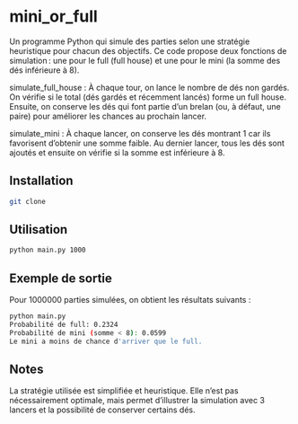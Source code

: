 # mini_or_full
Un programme Python qui simule des parties selon une stratégie heuristique pour chacun des objectifs. Ce code propose deux fonctions de simulation : une pour le full (full house) et une pour le mini (la somme des dés inférieure à 8).

simulate_full_house :
À chaque tour, on lance le nombre de dés non gardés. On vérifie si le total (dés gardés et récemment lancés) forme un full house. Ensuite, on conserve les dés qui font partie d’un brelan (ou, à défaut, une paire) pour améliorer les chances au prochain lancer.

simulate_mini :
À chaque lancer, on conserve les dés montrant 1 car ils favorisent d’obtenir une somme faible. Au dernier lancer, tous les dés sont ajoutés et ensuite on vérifie si la somme est inférieure à 8.


## Installation

```bash
git clone
```

## Utilisation

```bash
python main.py 1000
```

## Exemple de sortie

Pour 1000000 parties simulées, on obtient les résultats suivants :

```bash
python main.py 
Probabilité de full: 0.2324
Probabilité de mini (somme < 8): 0.0599
Le mini a moins de chance d'arriver que le full.
```
## Notes
La stratégie utilisée est simplifiée et heuristique. Elle n’est pas nécessairement optimale, mais permet d’illustrer la simulation avec 3 lancers et la possibilité de conserver certains dés.